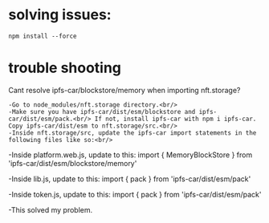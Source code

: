# solving issues:

```shell
npm install --force
```

# trouble shooting
Cant resolve ipfs-car/blockstore/memory when importing nft.storage?<br/>

    -Go to node_modules/nft.storage directory.<br/>
    -Make sure you have ipfs-car/dist/esm/blockstore and ipfs-car/dist/esm/pack.<br/> If not, install ipfs-car with npm i ipfs-car. Copy ipfs-car/dist/esm to nft.storage/src.<br/>
    -Inside nft.storage/src, update the ipfs-car import statements in the following files like so:<br/>

-Inside platform.web.js, update to this: import { MemoryBlockStore } from 'ipfs-car/dist/esm/blockstore/memory'<br/>

-Inside lib.js, update to this: import { pack } from 'ipfs-car/dist/esm/pack'<br/>

-Inside token.js, update to this: import { pack } from 'ipfs-car/dist/esm/pack'<br/>

-This solved my problem.
 

